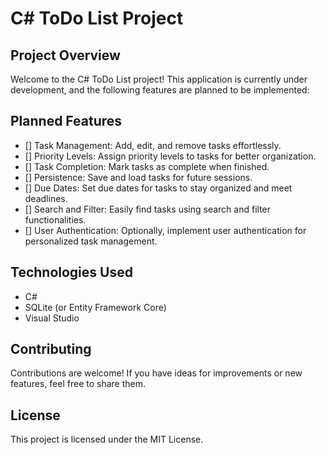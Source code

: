 
# C# ToDo List Project

## Project Overview
Welcome to the C# ToDo List project! This application is currently under development, and the following features are planned to be implemented:

## Planned Features
- [] Task Management: Add, edit, and remove tasks effortlessly.
- [] Priority Levels: Assign priority levels to tasks for better organization.
- [] Task Completion: Mark tasks as complete when finished.
- [] Persistence: Save and load tasks for future sessions.
- [] Due Dates: Set due dates for tasks to stay organized and meet deadlines.
- [] Search and Filter: Easily find tasks using search and filter functionalities.
- [] User Authentication: Optionally, implement user authentication for personalized task management.

## Technologies Used
- C#
- SQLite (or Entity Framework Core)
- Visual Studio

## Contributing
Contributions are welcome! If you have ideas for improvements or new features, feel free to share them.

## License
This project is licensed under the MIT License.